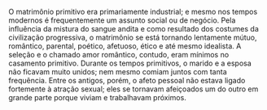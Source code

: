 ﻿O matrimônio primitivo era primariamente industrial; e mesmo nos tempos modernos é frequentemente um assunto social ou de negócio. Pela influência da mistura do sangue andita e como resultado dos costumes da civilização progressiva, o matrimônio se está tornando lentamente mútuo, romântico, parental, poético, afetuoso, ético e até mesmo idealista. A seleção e o chamado amor romântico, contudo, eram mínimos no casamento primitivo. Durante os tempos primitivos, o marido e a esposa não ficavam muito unidos; nem mesmo comiam juntos com tanta frequência. Entre os antigos, porém, o afeto pessoal não estava ligado fortemente à atração sexual; eles se tornavam afeiçoados um do outro em grande parte porque viviam e trabalhavam próximos.